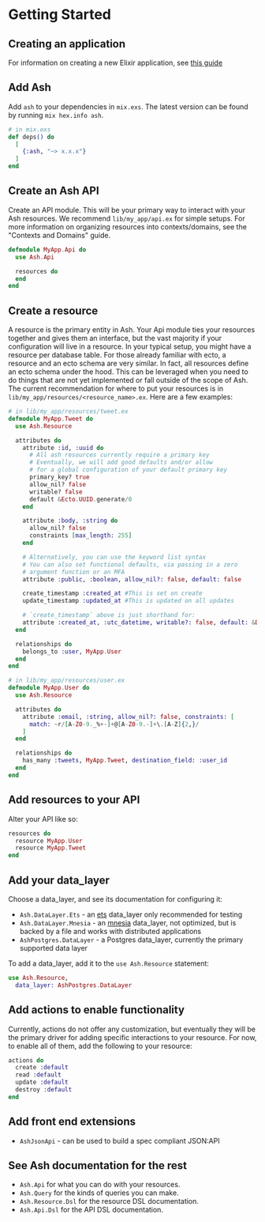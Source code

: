 # Getting Started

## Creating an application

For information on creating a new Elixir application, see [this guide](https://elixir-lang.org/getting-started/mix-otp/introduction-to-mix.html)

## Add Ash

Add `ash` to your dependencies in `mix.exs`. The latest version can be found by running `mix hex.info ash`.

```elixir
# in mix.exs
def deps() do
  [
    {:ash, "~> x.x.x"}
  ]
end
```

## Create an Ash API

Create an API module. This will be your primary way to interact with your Ash resources. We recommend `lib/my_app/api.ex` for simple setups. For more information on organizing resources into contexts/domains, see the "Contexts and Domains" guide.

```elixir
defmodule MyApp.Api do
  use Ash.Api

  resources do
  end
end
```

## Create a resource

A resource is the primary entity in Ash. Your Api module ties your resources together and gives them an interface, but the vast majority if your configuration will live in a resource. In your typical setup, you might have a resource per database table. For those already familiar with ecto, a resource and an ecto schema are very similar. In fact, all resources define an ecto schema under the hood. This can be leveraged when you need to do things that are not yet implemented or fall outside of the scope of Ash. The current recommendation for where to put your resources is in `lib/my_app/resources/<resource_name>.ex`. Here are a few examples:

```elixir
# in lib/my_app/resources/tweet.ex
defmodule MyApp.Tweet do
  use Ash.Resource

  attributes do
    attribute :id, :uuid do
      # All ash resources currently require a primary key
      # Eventually, we will add good defaults and/or allow
      # for a global configuration of your default primary key
      primary_key? true
      allow_nil? false
      writable? false
      default &Ecto.UUID.generate/0
    end

    attribute :body, :string do
      allow_nil? false
      constraints [max_length: 255]
    end

    # Alternatively, you can use the keyword list syntax
    # You can also set functional defaults, via passing in a zero
    # argument function or an MFA
    attribute :public, :boolean, allow_nil?: false, default: false

    create_timestamp :created_at #This is set on create
    update_timestamp :updated_at #This is updated on all updates

    # `create_timestamp` above is just shorthand for:
    attribute :created_at, :utc_datetime, writable?: false, default: &DateTime.utc_now/0
  end

  relationships do
    belongs_to :user, MyApp.User
  end
end

# in lib/my_app/resources/user.ex
defmodule MyApp.User do
  use Ash.Resource

  attributes do
    attribute :email, :string, allow_nil?: false, constraints: [
      match: ~r/[A-Z0-9._%+-]+@[A-Z0-9.-]+\.[A-Z]{2,}/
    ]
  end

  relationships do
    has_many :tweets, MyApp.Tweet, destination_field: :user_id
  end
end
```

## Add resources to your API

Alter your API like so:

```elixir
resources do
  resource MyApp.User
  resource MyApp.Tweet
end
```

## Add your data_layer

Choose a data_layer, and see its documentation for configuring it:

- `Ash.DataLayer.Ets` - an [ets](https://erlang.org/doc/man/ets.html) data_layer only recommended for testing
- `Ash.DataLayer.Mnesia` - an [mnesia](https://erlang.org/doc/man/mnesia.html) data_layer, not optimized, but is backed by a file and works with distributed applications
- `AshPostgres.DataLayer` - a Postgres data_layer, currently the primary supported data layer

To add a data_layer, add it to the `use Ash.Resource` statement:

```elixir
use Ash.Resource,
  data_layer: AshPostgres.DataLayer
```

## Add actions to enable functionality

Currently, actions do not offer any customization, but eventually they will be the primary driver for adding specific interactions to your resource. For now, to enable all of them, add the following to your resource:

```elixir
actions do
  create :default
  read :default
  update :default
  destroy :default
end
```

## Add front end extensions

- `AshJsonApi` - can be used to build a spec compliant JSON:API

## See Ash documentation for the rest

- `Ash.Api` for what you can do with your resources.
- `Ash.Query` for the kinds of queries you can make.
- `Ash.Resource.Dsl` for the resource DSL documentation.
- `Ash.Api.Dsl` for the API DSL documentation.
